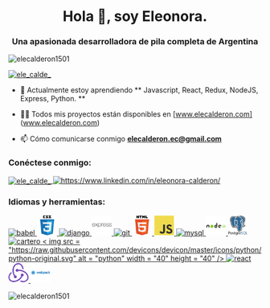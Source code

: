 <h1 align = "center"> Hola 👋, soy Eleonora. </h1>
<h3 align = "center"> Una apasionada desarrolladora de pila completa de Argentina </h3>

<p align = "left"> <img src = "https://komarev.com/ghpvc/?username=elecalderon1501&label=Profile%20views&color=0e75b6&style=flat" alt = "elecalderon1501" /> </p>

<p align = "left"> <a href = "https : //twitter.com/ele_calde_ "target =" blank "> <img src =" https://img.shields.io/twitter/follow/ele_calde_?logo=twitter&style=for-the-badge "alt =" ele_calde_ "/> </a> </p>

- 🌱 Actualmente estoy aprendiendo ** Javascript, React, Redux, NodeJS, Express, Python. **

- 👨‍💻 Todos mis proyectos están disponibles en [www.elecalderon.com] (www.elecalderon.com)

- 📫 Cómo comunicarse conmigo **elecalderon.ec@gmail.com**

<h3 align = "left"> Conéctese conmigo: </h3>
<p align = "left ">
<a href="https://twitter.com/ele_calde_" target="blank"> <img align = "center" src = "https://raw.githubusercontent.com/rahuldkjain/github-profile-readme-generator /master/src/images/icons/Social/twitter.svg "alt =" ele_calde_ "height =" 30 "width =" 40 "/> </a>
<a href =" https://linkedin.com/in /https://www.linkedin.com/in/eleonora-calderon/ "target =" blank "> <img align =" center "src =" https://raw.githubusercontent.com/rahuldkjain/github-profile- readme-generator / master / src / images / icons / Social / linked-in-alt.svg "alt =" https://www.linkedin.com/in/eleonora-calderon/ "height =" 30 "width =" 40 "/> </a>
</p>

<h3 align =" left "> Idiomas y herramientas:</h3>
<p align = "left"> <a href="https://babeljs.io/" target="_blank" rel="noreferrer"> <img src = "https://www.vectorlogo.zone/logos/ babeljs / babeljs-icon.svg "alt =" babel "width =" 40 "height =" 40 "/> </a> <a href =" https://www.w3schools.com/css/ "target =" _blank "rel =" noreferrer "> <img src =" https://raw.githubusercontent.com/devicons/devicon/master/icons/css3/css3-original-wordmark.svg "alt =" css3 "width =" 40 "height =" 40 "/> </a> <a href="https://www.djangoproject.com/" target="_blank" rel="noreferrer"> <img src =" https: // raw. githubusercontent.com / devicons / devicon / master / icons / django / django-original.svg "alt =" django "width =" 40 "height =" 40 "/> </a> <a href =" https: // expressjs. com "target =" _ blank "rel =" noreferrer "> <img src =" https://raw.githubusercontent.com/devicons/devicon/master/icons/express/express-original-wordmark.svg "alt =" express "width =" 40 "height =" 40 "/> </a> <a href="https://git-scm.com/" target="_blank" rel="noreferrer"> <img src =" https : //www.vectorlogo.zone/logos/git-scm/git-scm-icon.svg "alt =" git "width =" 40 "height =" 40 "/> </a> <a href =" https : //www.w3.org / html / "target =" _ blank "rel =" noreferrer "> <img src =" https://raw.githubusercontent.com/devicons/devicon/master/icons/html5/html5-original-wordmark.svg "alt = "html5" width = "40" height = "40" /> </a> <a href = "https://developer.mozilla.org/en-US/docs/Web/JavaScript" target = "_ blank" rel = "noreferrer"> <img src = "https://raw.githubusercontent.com/devicons/devicon/master/icons/javascript/javascript-original.svg" alt = "javascript" width = "40" height = " 40 "/> </a> <a href="https://www.mysql.com/" target="_blank" rel="noreferrer"> <img src =" https: //raw.githubusercontent.com / devicons / devicon / master / icons / mysql / mysql-original-wordmark.svg "alt =" mysql "width =" 40 "height =" 40 "/> </a> <a href =" https: // nodejs.org "target =" _ blank "rel =" noreferrer "> <img src =" https://raw.githubusercontent.com/devicons/devicon/master/icons/nodejs/nodejs-original-wordmark.svg "alt = "nodejs" width = "40" height = "40" /> </a> <a href="https://www.postgresql.org" target="_blank" rel="noreferrer"> <img src = " https://raw.githubusercontent.com/devicons/devicon/master/icons/postgresql/postgresql-original-wordmark.svg "alt =" postgresql "width =" 40 "height =" 40 "/> </ a> <a href="https://postman.com" target="_blank" rel="noreferrer"> <img src = "https://www.vectorlogo.zone/logos/getpostman/getpostman-icon. svg "alt =" cartero "width =" 40 "height =" 40 "/> </a> <a href="https://www.python.org" target="_blank" rel="noreferrer"> < img src = "https://raw.githubusercontent.com/devicons/devicon/master/icons/python/python-original.svg" alt = "python" width = "40" height = "40" /> </ a > <a href="https://reactjs.org/" target="_blank" rel="noreferrer"> <img src = "https: //raw.githubusercontent.com / devicons / devicon / master / icons / react / react-original-wordmark.svg "alt =" react "width =" 40 "height =" 40 "/> </a> <a href =" https: // redux.js.org "target =" _ blank "rel =" noreferrer "> <img src =" https://raw.githubusercontent.com/devicons/devicon/master/icons/redux/redux-original.svg "alt = "redux" width = "40" height = "40" /> </a> <a href="https://webpack.js.org" target="_blank" rel="noreferrer"> <img src = " https://raw.githubusercontent.com/devicons/devicon/d00d0969292a6569d45b06d3f350f463a0107b0d/icons/webpack/webpack-original-wordmark.svg "alt =" webpack "width =" 40 "height =" 40 "/></a> </p>

<p> <img align = "center" src = "https://github-readme-stats.vercel.app/api/top-langs?username=elecalderon1501&show_icons=true&locale=en&layout=compact" alt = "elecalderon1501" /> </p>

